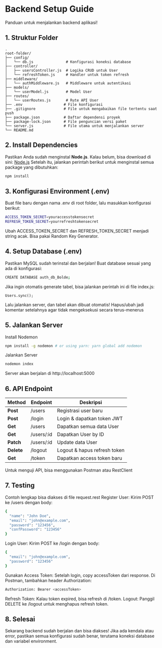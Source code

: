 # Backend Setup Guide
Panduan untuk menjalankan backend aplikasi! 
## **1. Struktur Folder**

    .
    root-folder/
    ├── config/
    │   └── db.js               # Konfigurasi koneksi database
    ├── controller/
    │   ├── usersController.js  # Logika CRUD untuk User
    │   └── refreshToken.js     # Handler untuk token refresh
    ├── middleware/
    │   └── authMiddleware.js   # Middleware untuk autentikasi
    ├── models/
    │   └── userModel.js        # Model User
    ├── routes/
    │   └── userRoutes.js       # Rute API User
    ├── .env                   # File konfigurasi
    ├── .gitignore             # File untuk mengabaikan file tertentu saat push
    ├── package.json           # Daftar dependensi proyek
    ├── package-lock.json      # File penguncian versi paket
    └── server.js              # File utama untuk menjalankan server
    └── README.md
    
## **2. Install Dependencies**

Pastikan Anda sudah menginstal **Node.js**. Kalau belum, bisa download di sini: [Node.js](https://nodejs.org/)
Setelah itu, jalankan perintah berikut untuk menginstal semua package yang dibutuhkan:
```bash
npm install
```


## **3. Konfigurasi Environment (.env)**
Buat file baru dengan nama .env di root folder, lalu masukkan konfigurasi berikut:
```bash
ACCESS_TOKEN_SECRET=youraccesstokensecret
REFRESH_TOKEN_SECRET=yourrefreshtokensecret
```
Ubah ACCESS_TOKEN_SECRET dan REFRESH_TOKEN_SECRET menjadi string acak.
Bisa pakai Random Key Generator.

## **4. Setup Database (.env)**
Pastikan MySQL sudah terinstal dan berjalan! Buat database sesuai yang ada di konfigurasi:
```bash
CREATE DATABASE auth_db_Bolde;
```
Jika ingin otomatis generate tabel, bisa jalankan perintah ini di file index.js:
```
Users.sync();
```
Lalu jalankan server, dan tabel akan dibuat otomatis!
Hapus/ubah jadi komentar setelahnya agar tidak mengeksekusi secara terus-menerus

## **5. Jalankan Server**
Install Nodemon
```bash
npm install -g nodemon # or using yarn: yarn global add nodemon
```
Jalankan Server
```bash
nodemon index
```
Server akan berjalan di http://localhost:5000

## **6. API Endpoint**

| **Method** | **Endpoint** | **Deskripsi**                |
|------------|--------------|------------------------------|
| **Post**   | /users       | Registrasi user baru         |
| **Post**   | /login       | Login & dapatkan token JWT   |
| **Get**    | /users       | Dapatkan semua data User     |
| **Get**    | /users/:id   | Dapatkan User by ID          |
| **Patch**  | /users/:id   | Update data User             |
| **Delete** | /logout      | Logout & hapus refresh token |
| **Get**    | /token       | Dapatkan access token baru   |
Untuk menguji API, bisa menggunakan Postman atau RestClient

## **7. Testing**
Contoh lengkap bisa diakses di file request.rest
Register User: Kirim POST ke /users dengan body:
```bash
{
  "name": "John Doe",
  "email": "john@example.com",
  "password": "123456",
  "confPassword": "123456"
}
```
Login User: Kirim POST ke /login dengan body:
```bash
{
  "email": "john@example.com",
  "password": "123456"
}
```
Gunakan Access Token:
Setelah login, copy accessToken dari response.
Di Postman, tambahkan header Authorization:
```bash
Authorization: Bearer <accessToken>
```
Refresh Token: Kalau token expired, bisa refresh di /token.
Logout: Panggil DELETE ke /logout untuk menghapus refresh token.

## **8. Selesai**
Sekarang backend sudah berjalan dan bisa diakses!
Jika ada kendala atau error, pastikan semua konfigurasi sudah benar, terutama koneksi database dan variabel environment.









